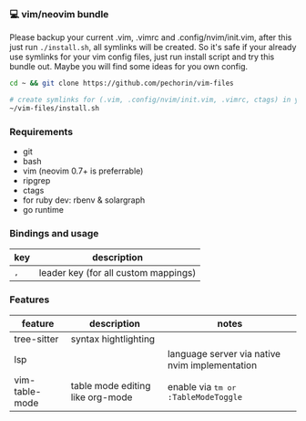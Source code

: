 ### 💻 vim/neovim bundle

Please backup your current .vim, .vimrc and .config/nvim/init.vim, after this just run `./install.sh`, all symlinks will be created. So it's safe if your already use symlinks for your vim config files, just run install script and try this bundle out. Maybe you will find some ideas for you own config.

```bash
cd ~ && git clone https://github.com/pechorin/vim-files

# create symlinks for (.vim, .config/nvim/init.vim, .vimrc, ctags) in your home directory
~/vim-files/install.sh
```

### Requirements

- git
- bash
- vim (neovim 0.7+ is preferrable)
- ripgrep
- ctags
- for ruby dev: rbenv & solargraph
- go runtime

### Bindings and usage

| key           | description                          |
|---------------|--------------------------------------|
| <kbd>,</kbd>  | leader key (for all custom mappings) |

### Features

| feature        | description                      | notes                                                  |
|----------------|----------------------------------|--------------------------------------------------------|
| tree-sitter    | syntax hightlighting             |                                                        |
| lsp            |                                  | language server via native nvim implementation         |
| vim-table-mode | table mode editing like org-mode | enable via <kbd><leader>tm</kdb> or `:TableModeToggle` |
